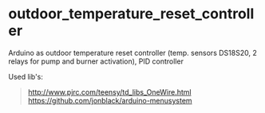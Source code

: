 outdoor_temperature_reset_controller
====================================

Arduino as outdoor temperature reset controller (temp. sensors DS18S20, 2 relays for pump and burner activation), PID controller

Used lib's:
> http://www.pjrc.com/teensy/td_libs_OneWire.html
> https://github.com/jonblack/arduino-menusystem
